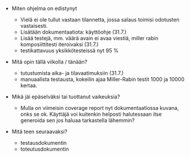 
- Miten ohjelma on edistynyt
    - Vielä ei ole tullut vastaan tilannetta, jossa salaus toimisi odotusten vastaisesti.
    - Lisätään dokumentaatiota: käyttöohje (31.7.)
    - Lisää testejä, mm. väärä avain ei avaa viestiä, miller rabin komposiittitesti iteroivaksi (31.7.)
    - testikattavuus yksikkötesteissä nyt 95 %
    
    
- Mitä opin tällä viikolla / tänään?
   - tutustumista aika- ja tilavaatimuksiin (31.7.)
   - manuaalista testausta, kokeilin ajaa Miller-Rabin testit 1000 ja 10000 kertaa.
    
- Mikä jäi epäselväksi tai tuottanut vaikeuksia? 
    
   - Mulla on viimeisin coverage report nyt dokumentaatiossa kuvana, onks se ok. Käyttäjä voi kuitenkin helposti halutessaan itse generoida sen jos haluaa tarkastella lähemmin?

- Mitä teen seuraavaksi?
    
    - testausdokumentin
    - toteutusdokumentin


 
